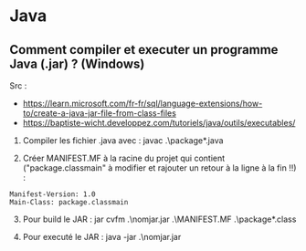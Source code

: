 # Java

## Comment compiler et executer un programme Java (.jar) ? (Windows)

Src :
* https://learn.microsoft.com/fr-fr/sql/language-extensions/how-to/create-a-java-jar-file-from-class-files
* https://baptiste-wicht.developpez.com/tutoriels/java/outils/executables/

1. Compiler les fichier .java avec : javac .\package\*.java

2. Créer MANIFEST.MF à la racine du projet qui contient ("package.classmain" à modifier et rajouter un retour à la ligne à la fin !!) : 
``` 
Manifest-Version: 1.0
Main-Class: package.classmain

```

3. Pour build le JAR : jar cvfm .\nomjar.jar .\MANIFEST.MF .\package\*.class

4. Pour executé le JAR : java -jar .\nomjar.jar